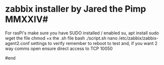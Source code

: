 # zabbix installer by Jared the Pimp MMXXIV#
For rasPi's make sure you have SUDO installed / enabled su, apt install sudo
wget the file
chmod +x the .sh file
bash ./script.sh
nano /etc/zabbix/zabbix-agent2.conf settings to verify
remember to reboot to test and, if you want 2 way comms open ensure direct access to TCP 10050

#end
